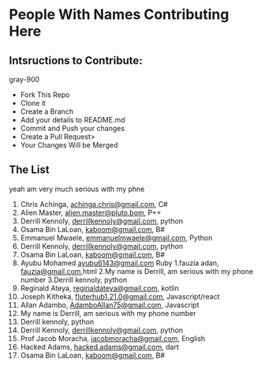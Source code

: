 # People With Names Contributing Here

## Intsructions to Contribute:
gray-900
- Fork This Repo
- Clone it
- Create a Branch
- Add your details to README.md
- Commit and Push your changes
- Create a Pull Request>
- Your Changes Will be Merged

## The List
<!-- are you serious with your phone? -->
yeah am very much serious with my phne 

1. Chris Achinga, achinga.chris@gmail.com, C#
2. Alien Master, alien.master@pluto.bom, P++
3. Derrill Kennoly, derrillkennoly@gmail.com, python
4. Osama Bin LaLoan, kaboom@gmail.com, B#
5. Emmanuel Mwaele, emmanuelmwaele@gmail.com, Python
1. Derrill Kennoly, derrillkennoly@gmail.com, python
1. Osama Bin LaLoan, kaboom@gmail.com, B#
3. Ayubu Mohamed ayubu6143@gmail.com Ruby
1.fauzia adan, fauzia@gmail.com,html
2.My name is Derrill, am serious with my phone number
3.Derrill kennoly, python
5. Reginald Ateya, reginaldateya@gmail.com, kotlin
2. Joseph Kitheka, fluterhub1.21.0@gmail.com, Javascript/react
5. Allan Adambo, AdamboAllan75@gmail.com, Javascript
2. My name is Derrill, am serious with my phone number
3. Derrill kennoly, python
3. Derrill Kennoly, derrillkennoly@gmail.com, python
4. Prof Jacob Moracha, jacobmoracha@gmail.com, English
5. Hacked Adams, hacked.adams@gmail.com, dart
6. Osama Bin LaLoan, kaboom@gmail.com, B#
